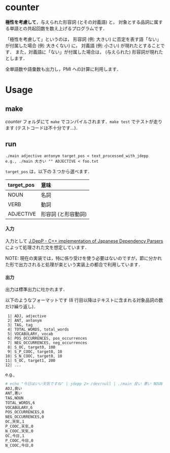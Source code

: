 counter
===

**極性を考慮して**，与えられた形容詞 (とその対義語) と，
対象とする品詞に属する単語との共起回数を数え上げるプログラムです．

「極性を考慮して」というのは，
形容詞 (例: 大きい) に否定を表す語「ない」が付属した場合 (例: 大きくない) に，
対義語 (例: 小さい) が現れたとすることです．
また，対義語に「ない」が付属した場合は，
(与えられた) 形容詞が現れたとします．

全単語数や語彙数も出力し，PMI への計算に利用します．

# Usage
## make

_counter_ フォルダにて `make` でコンパイルされます．`make test` でテストが走ります (テストコードは不十分です…)．

## run

```
./main adjective antonym target_pos < text_processed_with_jdepp
e.g., ./main 大きい "" ADJECTIVE < foo.txt
```

`target_pos` は，以下の 3 つから選べます．

| target\_pos | 意味                |
|:------------|:--------------------|
| NOUN        | 名詞                |
| VERB        | 動詞                |
| ADJECTIVE   | 形容詞 (と形容動詞) |

#### 入力
入力として [J.DepP - C++ implementation of Japanese Dependency Parsers]( https://goo.gl/6iF0mD ) によって処理された文を想定しています．

NOTE: 現在の実装では，特に係り受けを使う必要はないのですが，節に分かれた形で出力されると処理が楽という実装上の都合で利用しています．


#### 出力
出力は標準出力に吐かれます．

以下のようなフォーマットです (8 行目以降はテキストに含まれる対象品詞の数だけ繰り返し)．

```
 1| ADJ, adjective
 2| ANT, antonym
 3| TAG, tag
 4| TOTAL_WORDS, total_words
 5| VOCABULARY, vocab
 6| POS_OCCURRENCES, pos_occurrences
 7| NEG_OCCURRENCES, neg_occurrences
 8| S_OC, target0, 100
 9| S_P_COOC, target0, 10
10| S_N_COOC, target0, 10
11| S_OC, target1, 200
12| ...
```

e.g.,


```sh
# echo "今日はいい天気ですね" | jdepp 2> /dev/null | ./main 良い 悪い NOUN
ADJ,良い
ANT,悪い
TAG,NOUN
TOTAL_WORDS,6
VOCABULARY,6
POS_OCCURRENCES,0
NEG_OCCURRENCES,0
OC,天気,1
P_COOC,天気,0
N_COOC,天気,0
OC,今日,1
P_COOC,今日,0
N_COOC,今日,0
```
